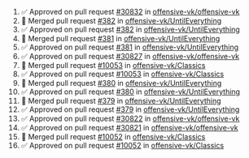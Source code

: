 <!--START_SECTION:activity-->
1. ✅ Approved on pull request [#30832](https://github.com/offensive-vk/offensive-vk/pull/30832) in [offensive-vk/offensive-vk](https://github.com/offensive-vk/offensive-vk)
2. 🎉  Merged pull request [#382](https://github.com/offensive-vk/UntilEverything/pull/382) in [offensive-vk/UntilEverything](https://github.com/offensive-vk/UntilEverything)
3. ✅ Approved on pull request [#382](https://github.com/offensive-vk/UntilEverything/pull/382) in [offensive-vk/UntilEverything](https://github.com/offensive-vk/UntilEverything)
4. 🎉  Merged pull request [#381](https://github.com/offensive-vk/UntilEverything/pull/381) in [offensive-vk/UntilEverything](https://github.com/offensive-vk/UntilEverything)
5. ✅ Approved on pull request [#381](https://github.com/offensive-vk/UntilEverything/pull/381) in [offensive-vk/UntilEverything](https://github.com/offensive-vk/UntilEverything)
6. ✅ Approved on pull request [#30827](https://github.com/offensive-vk/offensive-vk/pull/30827) in [offensive-vk/offensive-vk](https://github.com/offensive-vk/offensive-vk)
7. 🎉  Merged pull request [#10053](https://github.com/offensive-vk/Classics/pull/10053) in [offensive-vk/Classics](https://github.com/offensive-vk/Classics)
8. ✅ Approved on pull request [#10053](https://github.com/offensive-vk/Classics/pull/10053) in [offensive-vk/Classics](https://github.com/offensive-vk/Classics)
9. 🎉  Merged pull request [#380](https://github.com/offensive-vk/UntilEverything/pull/380) in [offensive-vk/UntilEverything](https://github.com/offensive-vk/UntilEverything)
10. ✅ Approved on pull request [#380](https://github.com/offensive-vk/UntilEverything/pull/380) in [offensive-vk/UntilEverything](https://github.com/offensive-vk/UntilEverything)
11. 🎉  Merged pull request [#379](https://github.com/offensive-vk/UntilEverything/pull/379) in [offensive-vk/UntilEverything](https://github.com/offensive-vk/UntilEverything)
12. ✅ Approved on pull request [#379](https://github.com/offensive-vk/UntilEverything/pull/379) in [offensive-vk/UntilEverything](https://github.com/offensive-vk/UntilEverything)
13. ✅ Approved on pull request [#30822](https://github.com/offensive-vk/offensive-vk/pull/30822) in [offensive-vk/offensive-vk](https://github.com/offensive-vk/offensive-vk)
14. ✅ Approved on pull request [#30821](https://github.com/offensive-vk/offensive-vk/pull/30821) in [offensive-vk/offensive-vk](https://github.com/offensive-vk/offensive-vk)
15. 🎉  Merged pull request [#10052](https://github.com/offensive-vk/Classics/pull/10052) in [offensive-vk/Classics](https://github.com/offensive-vk/Classics)
16. ✅ Approved on pull request [#10052](https://github.com/offensive-vk/Classics/pull/10052) in [offensive-vk/Classics](https://github.com/offensive-vk/Classics)
<!--END_SECTION:activity-->